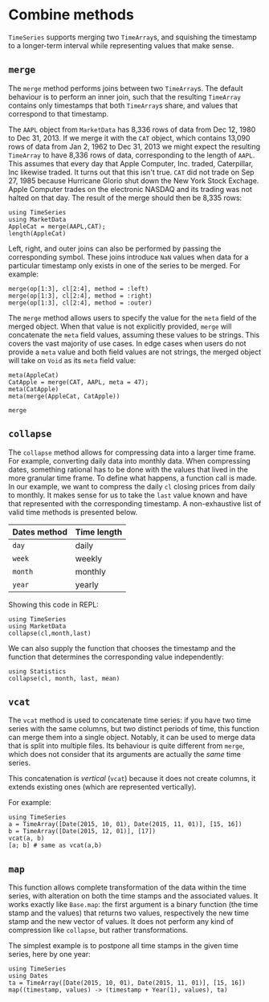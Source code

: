# Combine methods

`TimeSeries` supports merging two `TimeArray`s, and squishing the timestamp
to a longer-term interval while representing values that make sense.

## `merge`

The `merge` method performs joins between two `TimeArray`s. The default
behaviour is to perform an inner join, such that the resulting `TimeArray`
contains only timestamps that both `TimeArray`s share, and values that
correspond to that timestamp.

The `AAPL` object from `MarketData` has 8,336 rows of data from Dec 12, 1980
to Dec 31, 2013. If we merge it with the `CAT` object, which contains
13,090 rows of data from Jan 2, 1962 to Dec 31, 2013 we might expect the
resulting `TimeArray` to have 8,336 rows of data, corresponding to the
length of `AAPL`. This assumes that every day that Apple Computer, Inc.
traded, Caterpillar, Inc likewise traded. It turns out that this isn't
true. `CAT` did not trade on Sep 27, 1985 because Hurricane Glorio shut
down the New York Stock Exchage. Apple Computer trades on the electronic
NASDAQ and its trading was not halted on that day. The result of the
merge should then be 8,335 rows:

```@repl merge
using TimeSeries
using MarketData
AppleCat = merge(AAPL,CAT);
length(AppleCat)
```

Left, right, and outer joins can also be performed by passing the
corresponding symbol. These joins introduce `NaN` values when data for a
particular timestamp only exists in one of the series to be merged. For
example:

```@repl merge
merge(op[1:3], cl[2:4], method = :left)
merge(op[1:3], cl[2:4], method = :right)
merge(op[1:3], cl[2:4], method = :outer)
```

The `merge` method allows users to specify the value for the `meta`
field of the merged object. When that value is not explicitly provided,
`merge` will concatenate the `meta` field values, assuming these values
to be strings. This covers the vast majority of use cases. In edge cases
when users do not provide a `meta` value and both field values are not
strings, the merged object will take on `Void` as its `meta` field
value:

```@repl merge
meta(AppleCat)
CatApple = merge(CAT, AAPL, meta = 47);
meta(CatApple)
meta(merge(AppleCat, CatApple))
```

```@docs
merge
```

## `collapse`

The `collapse` method allows for compressing data into a larger time
frame. For example, converting daily data into monthly data. When
compressing dates, something rational has to be done with the values
that lived in the more granular time frame. To define what happens, a
function call is made. In our example, we want to compress the daily
`cl` closing prices from daily to monthly. It makes sense for us to take
the `last` value known and have that represented with the corresponding
timestamp. A non-exhaustive list of valid time methods is presented
below.

| Dates method | Time length |
|--------------|-------------|
| `day`        | daily       |
| `week`       | weekly      |
| `month`      | monthly     |
| `year`       | yearly      |

Showing this code in REPL:

```@repl collapse
using TimeSeries
using MarketData
collapse(cl,month,last)
```

We can also supply the function that chooses the timestamp and the
function that determines the corresponding value independently:

```@repl collapse
using Statistics
collapse(cl, month, last, mean)
```

## `vcat`

The `vcat` method is used to concatenate time series: if you have two
time series with the same columns, but two distinct periods of time,
this function can merge them into a single object. Notably, it can be
used to merge data that is split into multiple files. Its behaviour is
quite different from `merge`, which does not consider that its arguments
are actually the *same* time series.

This concatenation is *vertical* (`vcat`) because it does not create
columns, it extends existing ones (which are represented vertically).

For example:

```@repl
using TimeSeries
a = TimeArray([Date(2015, 10, 01), Date(2015, 11, 01)], [15, 16])
b = TimeArray([Date(2015, 12, 01)], [17])
vcat(a, b)
[a; b] # same as vcat(a,b)
```

## `map`

This function allows complete transformation of the data within the time
series, with alteration on both the time stamps and the associated
values. It works exactly like `Base.map`: the first argument is a binary
function (the time stamp and the values) that returns two values,
respectively the new time stamp and the new vector of values. It does
not perform any kind of compression like `collapse`, but rather
transformations.

The simplest example is to postpone all time stamps in the given time
series, here by one year:

```@repl
using TimeSeries
using Dates
ta = TimeArray([Date(2015, 10, 01), Date(2015, 11, 01)], [15, 16])
map((timestamp, values) -> (timestamp + Year(1), values), ta)
```
